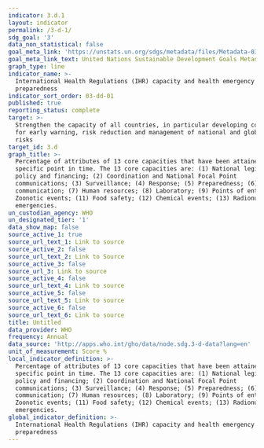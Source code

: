 ```yaml
---
indicator: 3.d.1
layout: indicator
permalink: /3-d-1/
sdg_goal: '3'
data_non_statistical: false
goal_meta_link: 'https://unstats.un.org/sdgs/metadata/files/Metadata-03-0D-01.pdf'
goal_meta_link_text: United Nations Sustainable Development Goals Metadata (pdf 865kB)
graph_type: line
indicator_name: >-
  International Health Regulations (IHR) capacity and health emergency
  preparedness
indicator_sort_order: 03-dd-01
published: true
reporting_status: complete
target: >-
  Strengthen the capacity of all countries, in particular developing countries,
  for early warning, risk reduction and management of national and global health
  risks
target_id: 3.d
graph_title: >-
  Percentage of attributes of 13 core capacities that have been attained at a
  specific point in time. The 13 core capacities are: (1) National legislation,
  policy and financing; (2) Coordination and National Focal Point
  communications; (3) Surveillance; (4) Response; (5) Preparedness; (6) Risk
  communication; (7) Human resources; (8) Laboratory; (9) Points of entry; (10)
  Zoonotic events; (11) Food safety; (12) Chemical events; (13) Radionuclear
  emergencies.
un_custodian_agency: WHO
un_designated_tier: '1'
data_show_map: false
source_active_1: true
source_url_text_1: Link to source
source_active_2: false
source_url_text_2: Link to Source
source_active_3: false
source_url_3: Link to source
source_active_4: false
source_url_text_4: Link to source
source_active_5: false
source_url_text_5: Link to source
source_active_6: false
source_url_text_6: Link to source
title: Untitled
data_provider: WHO
frequency: Annual
data_source: 'http://apps.who.int/gho/data/node.sdg.3-d-data?lang=en'
unit_of_measurement: Score %
local_indicator_definition: >-
  Percentage of attributes of 13 core capacities that have been attained at a
  specific point in time. The 13 core capacities are: (1) National legislation,
  policy and financing; (2) Coordination and National Focal Point
  communications; (3) Surveillance; (4) Response; (5) Preparedness; (6) Risk
  communication; (7) Human resources; (8) Laboratory; (9) Points of entry; (10)
  Zoonotic events; (11) Food safety; (12) Chemical events; (13) Radionuclear
  emergencies.
global_indicator_definition: >-
  International Health Regulations (IHR) capacity and health emergency
  preparedness
---
```

